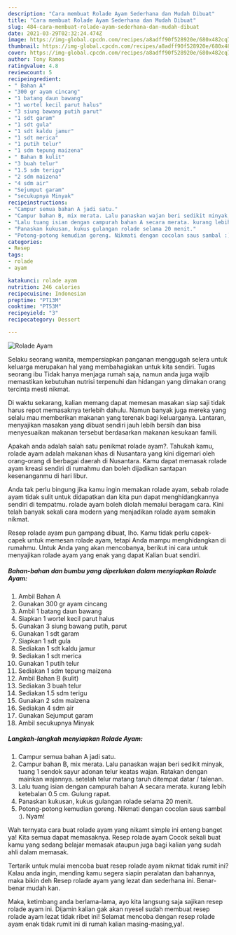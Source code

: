 ```yaml
---
description: "Cara membuat Rolade Ayam Sederhana dan Mudah Dibuat"
title: "Cara membuat Rolade Ayam Sederhana dan Mudah Dibuat"
slug: 484-cara-membuat-rolade-ayam-sederhana-dan-mudah-dibuat
date: 2021-03-29T02:32:24.474Z
image: https://img-global.cpcdn.com/recipes/a8adff90f528920e/680x482cq70/rolade-ayam-foto-resep-utama.jpg
thumbnail: https://img-global.cpcdn.com/recipes/a8adff90f528920e/680x482cq70/rolade-ayam-foto-resep-utama.jpg
cover: https://img-global.cpcdn.com/recipes/a8adff90f528920e/680x482cq70/rolade-ayam-foto-resep-utama.jpg
author: Tony Ramos
ratingvalue: 4.8
reviewcount: 5
recipeingredient:
- " Bahan A"
- "300 gr ayam cincang"
- "1 batang daun bawang"
- "1 wortel kecil parut halus"
- "3 siung bawang putih parut"
- "1 sdt garam"
- "1 sdt gula"
- "1 sdt kaldu jamur"
- "1 sdt merica"
- "1 putih telur"
- "1 sdm tepung maizena"
- " Bahan B kulit"
- "3 buah telur"
- "1.5 sdm terigu"
- "2 sdm maizena"
- "4 sdm air"
- "Sejumput garam"
- "secukupnya Minyak"
recipeinstructions:
- "Campur semua bahan A jadi satu."
- "Campur bahan B, mix merata. Lalu panaskan wajan beri sedikit minyak, tuang 1 sendok sayur adonan telur keatas wajan. Ratakan dengan mainkan wajannya. setelah telur matang taruh ditempat datar / talenan."
- "Lalu tuang isian dengan campurah bahan A secara merata. kurang lebih ketebalan 0.5 cm. Gulung rapat."
- "Panaskan kukusan, kukus gulangan rolade selama 20 menit."
- "Potong-potong kemudian goreng. Nikmati dengan cocolan saus sambal :). Nyam!"
categories:
- Resep
tags:
- rolade
- ayam

katakunci: rolade ayam 
nutrition: 246 calories
recipecuisine: Indonesian
preptime: "PT13M"
cooktime: "PT53M"
recipeyield: "3"
recipecategory: Dessert

---
```



![Rolade Ayam](https://img-global.cpcdn.com/recipes/a8adff90f528920e/680x482cq70/rolade-ayam-foto-resep-utama.jpg)

Selaku seorang wanita, mempersiapkan panganan menggugah selera untuk keluarga merupakan hal yang membahagiakan untuk kita sendiri. Tugas seorang ibu Tidak hanya menjaga rumah saja, namun anda juga wajib memastikan kebutuhan nutrisi terpenuhi dan hidangan yang dimakan orang tercinta mesti nikmat.

Di waktu  sekarang, kalian memang dapat memesan masakan siap saji tidak harus repot memasaknya terlebih dahulu. Namun banyak juga mereka yang selalu mau memberikan makanan yang terenak bagi keluarganya. Lantaran, menyajikan masakan yang dibuat sendiri jauh lebih bersih dan bisa menyesuaikan makanan tersebut berdasarkan makanan kesukaan famili. 



Apakah anda adalah salah satu penikmat rolade ayam?. Tahukah kamu, rolade ayam adalah makanan khas di Nusantara yang kini digemari oleh orang-orang di berbagai daerah di Nusantara. Kamu dapat memasak rolade ayam kreasi sendiri di rumahmu dan boleh dijadikan santapan kesenanganmu di hari libur.

Anda tak perlu bingung jika kamu ingin memakan rolade ayam, sebab rolade ayam tidak sulit untuk didapatkan dan kita pun dapat menghidangkannya sendiri di tempatmu. rolade ayam boleh diolah memalui beragam cara. Kini telah banyak sekali cara modern yang menjadikan rolade ayam semakin nikmat.

Resep rolade ayam pun gampang dibuat, lho. Kamu tidak perlu capek-capek untuk memesan rolade ayam, tetapi Anda mampu menghidangkan di rumahmu. Untuk Anda yang akan mencobanya, berikut ini cara untuk menyajikan rolade ayam yang enak yang dapat Kalian buat sendiri.

<!--inarticleads1-->

##### Bahan-bahan dan bumbu yang diperlukan dalam menyiapkan Rolade Ayam:

1. Ambil  Bahan A
1. Gunakan 300 gr ayam cincang
1. Ambil 1 batang daun bawang
1. Siapkan 1 wortel kecil parut halus
1. Gunakan 3 siung bawang putih, parut
1. Gunakan 1 sdt garam
1. Siapkan 1 sdt gula
1. Sediakan 1 sdt kaldu jamur
1. Sediakan 1 sdt merica
1. Gunakan 1 putih telur
1. Sediakan 1 sdm tepung maizena
1. Ambil  Bahan B (kulit)
1. Sediakan 3 buah telur
1. Sediakan 1.5 sdm terigu
1. Gunakan 2 sdm maizena
1. Sediakan 4 sdm air
1. Gunakan Sejumput garam
1. Ambil secukupnya Minyak




<!--inarticleads2-->

##### Langkah-langkah menyiapkan Rolade Ayam:

1. Campur semua bahan A jadi satu.
1. Campur bahan B, mix merata. Lalu panaskan wajan beri sedikit minyak, tuang 1 sendok sayur adonan telur keatas wajan. Ratakan dengan mainkan wajannya. setelah telur matang taruh ditempat datar / talenan.
1. Lalu tuang isian dengan campurah bahan A secara merata. kurang lebih ketebalan 0.5 cm. Gulung rapat.
1. Panaskan kukusan, kukus gulangan rolade selama 20 menit.
1. Potong-potong kemudian goreng. Nikmati dengan cocolan saus sambal :). Nyam!




Wah ternyata cara buat rolade ayam yang nikamt simple ini enteng banget ya! Kita semua dapat memasaknya. Resep rolade ayam Cocok sekali buat kamu yang sedang belajar memasak ataupun juga bagi kalian yang sudah ahli dalam memasak.

Tertarik untuk mulai mencoba buat resep rolade ayam nikmat tidak rumit ini? Kalau anda ingin, mending kamu segera siapin peralatan dan bahannya, maka bikin deh Resep rolade ayam yang lezat dan sederhana ini. Benar-benar mudah kan. 

Maka, ketimbang anda berlama-lama, ayo kita langsung saja sajikan resep rolade ayam ini. Dijamin kalian gak akan nyesel sudah membuat resep rolade ayam lezat tidak ribet ini! Selamat mencoba dengan resep rolade ayam enak tidak rumit ini di rumah kalian masing-masing,ya!.

